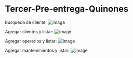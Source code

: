 # Tercer-Pre-entrega-Quinones

busqueda de cliente:
![image](https://user-images.githubusercontent.com/109445669/213055847-46ee195f-1588-44f0-b114-6ed35c138575.png)

Agregar clientes y listar:
![image](https://user-images.githubusercontent.com/109445669/213055894-246c218d-fb09-49c8-8cfc-7584d06417c5.png)

Agregar operarios y listar:
![image](https://user-images.githubusercontent.com/109445669/213055994-1ea9f359-b301-4990-aaf4-a3a2388e2be5.png)

Agregar mantenimientos y listar:
![image](https://user-images.githubusercontent.com/109445669/213056019-76fac784-8837-4279-afd2-b3266c80eb97.png)
